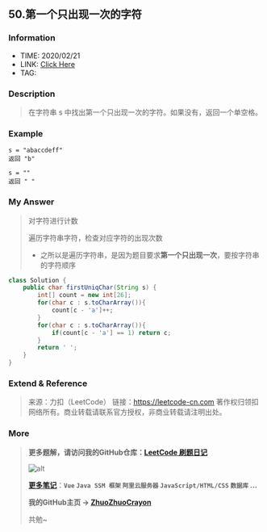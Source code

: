 ## 50.第一个只出现一次的字符

### Information

* TIME: 2020/02/21
* LINK: [Click Here](https://leetcode-cn.com/problems/di-yi-ge-zhi-chu-xian-yi-ci-de-zi-fu-lcof/)
* TAG: 

### Description

> 在字符串 s 中找出第一个只出现一次的字符。如果没有，返回一个单空格。

### Example

```text
s = "abaccdeff"
返回 "b"

s = "" 
返回 " "
```

### My Answer

> 对字符进行计数
>
> 遍历字符串字符，检查对应字符的出现次数
>
> * 之所以是遍历字符串，是因为题目要求**第一个只出现一次**，要按字符串的字符顺序

```java
class Solution {
    public char firstUniqChar(String s) {
        int[] count = new int[26];
        for(char c : s.toCharArray()){
            count[c - 'a']++;
        }
        for(char c : s.toCharArray()){
            if(count[c - 'a'] == 1) return c;
        }
        return ' ';
    }
}
```

### Extend & Reference

> 来源：力扣（LeetCode）
> 链接：https://leetcode-cn.com
> 著作权归领扣网络所有。商业转载请联系官方授权，非商业转载请注明出处。

### More

> **更多题解，请访问我的GitHub仓库：[LeetCode 刷题日记](https://github.com/ZhuoZhuoCrayon/my-Nodes/blob/master/Daily/README_2020.md)**
>
> ![alt](https://raw.githubusercontent.com/ZhuoZhuoCrayon/my-Nodes/master/Daily/img/mynode.png)
>
> [**更多笔记**](https://github.com/ZhuoZhuoCrayon/my-Nodes)：**`Vue` `Java SSM 框架` `阿里云服务器` `JavaScript/HTML/CSS`   `数据库` ...**
>
> **我的GitHub主页 -> [ZhuoZhuoCrayon](https://github.com/ZhuoZhuoCrayon)**
>
> 共勉~

